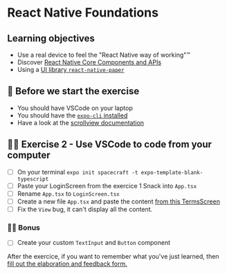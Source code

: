# React Native Foundations

## Learning objectives

- Use a real device to feel the "React Native way of working"™️
- Discover [React Native Core Components and APIs](https://reactnative.dev/docs/components-and-apis)
- Using a [UI library `react-native-paper`](https://callstack.github.io/react-native-paper/)

## 🥑 Before we start the exercise

- You should have VSCode on your laptop
- You should have the [`expo-cli` installed](https://docs.expo.io/get-started/installation/)
- Have a look at the [scrollview documentation](https://reactnative.dev/docs/scrollview)

## 🤸‍♀️ Exercise 2 - Use VSCode to code from your computer

- [ ] On your terminal `expo init spacecraft -t expo-template-blank-typescript`
- [ ] Paste your LoginScreen from the exercice 1 Snack into `App.tsx`
- [ ] Rename `App.tsx` to `LoginScreen.tsx`
- [ ] Create a new file `App.tsx` and paste the content [from this TermsScreen](https://raw.githubusercontent.com/flexbox/react-native-workshop/main/challenges/react-native-foundation/spacecraft/TermsScreen.tsx)
- [ ] Fix the `View` bug, it can't display all the content.

### 🏋️‍♀️ Bonus

- [ ] Create your custom `TextInput` and `Button` component

<div>
<span>After the exercice, if you want to remember what you've just learned, then </span>
<a rel="noopener noreferrer" target="_blank" href="https://airtable.com/shrBuZqOJL5UeLLF1?prefill_Name=React+Native+Foundation&prefill_Exercice=2">
  fill out the elaboration and feedback form.
</a>
</div>
